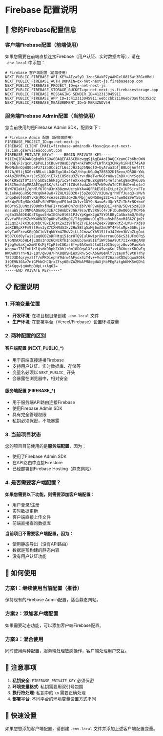 # Firebase 配置说明

## 🔑 您的Firebase配置信息

### 客户端Firebase配置（前端使用）

如果您需要在前端直接连接Firebase（用户认证、实时数据库等），请在 `.env.local` 中添加：

```env
# Firebase 客户端配置（前端使用）
NEXT_PUBLIC_FIREBASE_API_KEY=AIzaSyD_JzocS0akP7yWAMCelO8l6at3RGxHMdU
NEXT_PUBLIC_FIREBASE_AUTH_DOMAIN=qx-net-next-js.firebaseapp.com
NEXT_PUBLIC_FIREBASE_PROJECT_ID=qx-net-next-js
NEXT_PUBLIC_FIREBASE_STORAGE_BUCKET=qx-net-next-js.firebasestorage.app
NEXT_PUBLIC_FIREBASE_MESSAGING_SENDER_ID=412313045911
NEXT_PUBLIC_FIREBASE_APP_ID=1:412313045911:web:cbb21106eb73a8fb1352d2
NEXT_PUBLIC_FIREBASE_MEASUREMENT_ID=G-MER4ZNDV5H
```

### 服务端Firebase Admin配置（当前使用）

您当前使用的是Firebase Admin SDK，配置如下：

```env
# Firebase Admin 配置（服务端使用）
FIREBASE_PROJECT_ID=qx-net-next-js
FIREBASE_CLIENT_EMAIL=firebase-adminsdk-fbsvc@qx-net-next-js.iam.gserviceaccount.com
FIREBASE_PRIVATE_KEY="-----BEGIN PRIVATE KEY-----
MIIEvQIBADANBgkqhkiG9w0BAQEFAASCBKcwggSjAgEAAoIBAQCXzanG7b6bcOWN
yosbEjFJ/qcnLXpPoLIbCBuwrUWsD3VgY+nkYWM6RfLWfhXq3CMkyhiFHIC74SA0
RN0NsEnOpWQ0cePz71ZbOCciCfL6sJJHzIqJ5N6qlO+UyA7wa3bfjB0LOjAnf4Tt
Gf7A/65tjBXGriNRLuLLO4KZqo10x4Xu2/hhpiUGuOq78SBD2K1Bevx/DRO0rYWi
c4AoZRMfW/v+sJx52BBnjE7xiCO5dau3ZVrv+dReTwrNG6rWHwsEnBX+uhYSgebL
Wo4k9Sd2f0Y3anj5bDSC6hHzg7icS4TeXxxeqYBuZKg08454efJheCg8mR0y6u0a
Hf8C5mchAgMBAAECggEAK/sSisd7t1ZUs6lwdwXk0N7eN9wVuTdCEtHdD+mLq4eJ
BsW70IaktI/qhNlf6T0hU3nX88znwUc+yNYAw4QFRkEl0IoEtLptZx1UPSjrxFTe
9L1ekAgGuR5QcWcq6N4BwU+7ZHLV28O20+j5pZoOQ7/X2Um/grhWTfJuaq3+sMvh
inqoDeGf05OYvR6jMOoFcez6s2DmJq+3E/MpjjuONGUeg22I+uJ4weOdZ9eY56yS
mSkWyFUIgMGnXA6EsSLWE5WqndESfmtXk1vrG8Y9LNavw6zUQcYSZiIb3+NK+kmY
D6QYySZUuNx190UmhxfMwFI+reSaM0n7cHibP/8PJwKBgQDLI+ahQ/5EwzSzaECO
nasuWSj2/ONM6AQGmGg3zE/C5WmbbYJGW/9so/DV3RGlc4/JFlDu0eO6QgTMCP66
rgEn35A6DE4OaTSguo5HoIEGhz0t651PJvYpKgek2gW75YOlBByCaSbxSmQ/Ed6y
GVvfaPRzUKZeWX4HN2DDpOHvEwKBgQC/TfqqW0usO1qT5uaRshR3nvMJBA2Cjm2t
ZZLqxZ+JkX3LeDsbCYBxEJgsKZw2z9ThTgZTvEJoa4Zeex7BQWxRtZ+LWu+rXdsO
aeXCB0pXFFm97l9vv3yZ7CXHNdSIkv2HwSBlq5xMj6oA2mU9Y4PeluMpx6SEujze
u9yTa6FzewKBgQDC1uVfqkKYm47RwV2iLLJCmzwCYh515lfuJ4JWen3KVpZLgOai
K507C6d0yTwisEuqOOBZoDFHtgi51qrUTQ9IulKwiprXkarruuO66cS3iUFx6PqS
L7GNXAXG5WL4jLQOs3nQz6CNcKfkInSx6EbJavaEIEfiWP3bWA9Ut7IIxwKBgAN8
PjbgVu6aXjoXmNfKsMjFIpRleIGKasEf+p9AXnm5JtuQIzOI5sgojz0uvOPawXwh
Wcgow+T3IImUIKlQsdKDRpbZX0h1+0m18DOqwlX3zvLA5wg4KuL7BG0us+KRGwFg
KWDw0XYrn+NIF1QY/gwOH7FhK8QnSHieX5Rn/5cFAoGAOeNlYlvzeyKfC9tKTrhy
T82J3D4qryyz5fT/nPKDiephY9drw4AFyox4zT4v++VsshT26aaeXQXqbqwu8O5k
3tQE9N30Av7niGPhbCHJQrxZfsy6EdZAZMbAPM8egdAXjhbPEgRztgbKMK5mQDh1
954KqgwjqWoMpQHpL++Ag6I=
-----END PRIVATE KEY-----"
```

## 📋 配置说明

### 1. 环境变量位置

- **开发环境**: 在项目根目录创建 `.env.local` 文件
- **生产环境**: 在部署平台（Vercel/Firebase）设置环境变量

### 2. 两种配置的区别

#### 客户端配置 (NEXT_PUBLIC_*)
- 用于前端直接连接Firebase
- 支持用户认证、实时数据库、存储等
- 变量名必须以 `NEXT_PUBLIC_` 开头
- 会暴露在浏览器中，相对安全

#### 服务端配置 (FIREBASE_*)
- 用于服务端API路由连接Firebase
- 使用Firebase Admin SDK
- 具有完全管理权限
- 私钥必须保密，不能暴露

### 3. 当前项目状态

您的项目目前使用的是**服务端配置**，因为：
- 使用了Firebase Admin SDK
- 在API路由中连接Firestore
- 已经部署到Firebase Hosting（静态网站）

### 4. 是否需要客户端配置？

**如果您需要以下功能，则需要添加客户端配置：**
- 用户登录/注册
- 实时数据更新
- 客户端直接上传文件
- 前端直接查询数据库

**当前项目不需要客户端配置，因为：**
- 使用静态导出（没有API路由）
- 数据是预构建的静态内容
- 没有用户认证功能

## 🔧 如何使用

### 方案1：继续使用当前配置（推荐）
保持现有的Firebase Admin配置，适合静态网站。

### 方案2：添加客户端配置
如果需要动态功能，可以添加客户端Firebase配置。

### 方案3：混合使用
同时使用两种配置，服务端处理敏感操作，客户端处理用户交互。

## 📝 注意事项

1. **私钥安全**: `FIREBASE_PRIVATE_KEY` 必须保密
2. **环境变量格式**: 私钥需要用双引号包围
3. **换行符处理**: 私钥中的 `\n` 需要正确处理
4. **部署平台**: 不同平台的环境变量设置方式不同

## 🚀 快速设置

如果您想添加客户端配置，请创建 `.env.local` 文件并添加上述客户端配置变量。 
